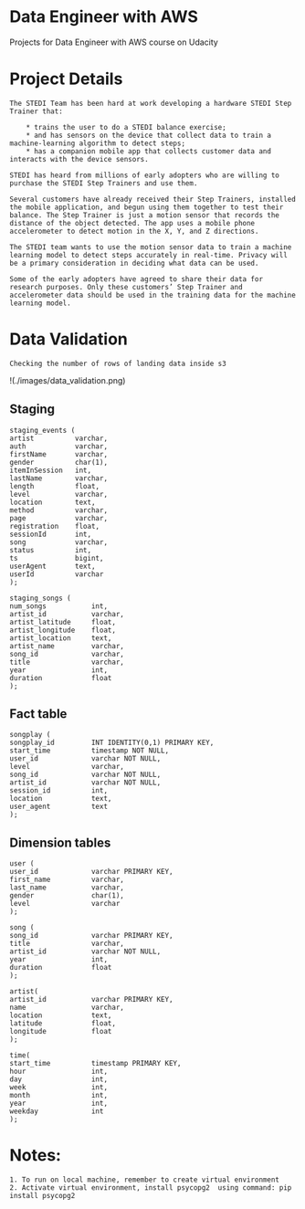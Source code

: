 # Data Engineer with AWS

Projects for Data Engineer with AWS course on Udacity

# Project Details

    The STEDI Team has been hard at work developing a hardware STEDI Step Trainer that:

        * trains the user to do a STEDI balance exercise;
        * and has sensors on the device that collect data to train a machine-learning algorithm to detect steps;
        * has a companion mobile app that collects customer data and interacts with the device sensors.

    STEDI has heard from millions of early adopters who are willing to purchase the STEDI Step Trainers and use them.

    Several customers have already received their Step Trainers, installed the mobile application, and begun using them together to test their balance. The Step Trainer is just a motion sensor that records the distance of the object detected. The app uses a mobile phone accelerometer to detect motion in the X, Y, and Z directions.

    The STEDI team wants to use the motion sensor data to train a machine learning model to detect steps accurately in real-time. Privacy will be a primary consideration in deciding what data can be used.

    Some of the early adopters have agreed to share their data for research purposes. Only these customers’ Step Trainer and accelerometer data should be used in the training data for the machine learning model.

# Data Validation

    Checking the number of rows of landing data inside s3

!(./images/data_validation.png)

## Staging

    staging_events (
    artist          varchar,
    auth            varchar,
    firstName       varchar,
    gender          char(1),
    itemInSession   int,
    lastName        varchar,
    length          float,
    level           varchar,
    location        text,
    method          varchar,
    page            varchar,
    registration    float,
    sessionId       int,
    song            varchar,
    status          int,
    ts              bigint,
    userAgent       text,
    userId          varchar
    );

    staging_songs (
    num_songs           int,
    artist_id           varchar,
    artist_latitude     float,
    artist_longitude    float,
    artist_location     text,
    artist_name         varchar,
    song_id             varchar,
    title               varchar,
    year                int,
    duration            float
    );

## Fact table

    songplay (
    songplay_id         INT IDENTITY(0,1) PRIMARY KEY,
    start_time          timestamp NOT NULL,
    user_id             varchar NOT NULL,
    level               varchar,
    song_id             varchar NOT NULL,
    artist_id           varchar NOT NULL,
    session_id          int,
    location            text,
    user_agent          text
    );

## Dimension tables

    user (
    user_id             varchar PRIMARY KEY,
    first_name          varchar,
    last_name           varchar,
    gender              char(1),
    level               varchar
    );

    song (
    song_id             varchar PRIMARY KEY,
    title               varchar,
    artist_id           varchar NOT NULL,
    year                int,
    duration            float
    );

    artist(
    artist_id           varchar PRIMARY KEY,
    name                varchar,
    location            text,
    latitude            float,
    longitude           float
    );

    time(
    start_time          timestamp PRIMARY KEY,
    hour                int,
    day                 int,
    week                int,
    month               int,
    year                int,
    weekday             int
    );

# Notes:

    1. To run on local machine, remember to create virtual environment
    2. Activate virtual environment, install psycopg2  using command: pip install psycopg2
